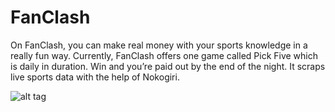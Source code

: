 FanClash
========

On FanClash, you can make real money with your sports knowledge in a really fun way. Currently, FanClash offers one game called Pick Five which is daily in duration. Win and you’re paid out by the end of the night. It scraps live sports data with the help of Nokogiri.

![alt tag](https://raw.githubusercontent.com/drewg233/EmailSystem/master/app/assets/images/emailsystem.png)